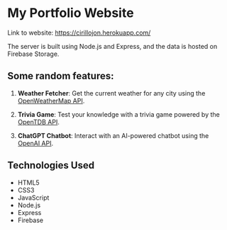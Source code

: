 # My Portfolio Website

Link to website: https://cirillojon.herokuapp.com/

The server is built using Node.js and Express, and the data is hosted on Firebase Storage. 

## Some random features:

1. **Weather Fetcher**: Get the current weather for any city using the [OpenWeatherMap API](https://openweathermap.org/api).

2. **Trivia Game**: Test your knowledge with a trivia game powered by the [OpenTDB API](https://opentdb.com/api_config.php).

3. **ChatGPT Chatbot**: Interact with an AI-powered chatbot using the [OpenAI API](https://beta.openai.com/docs/).

## Technologies Used

- HTML5
- CSS3
- JavaScript
- Node.js
- Express
- Firebase
